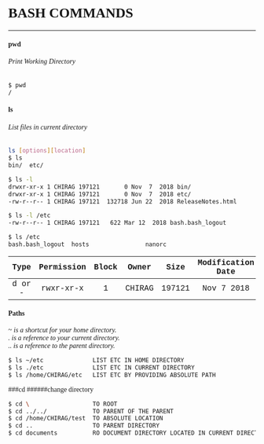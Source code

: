 <font face="Trebuchet MS">

# BASH COMMANDS  
***


#### pwd
###### Print Working Directory
```bash
$ pwd
/
```

#### ls
###### List files in current directory

```bash
ls [options][location]
$ ls
bin/  etc/

$ ls -l
drwxr-xr-x 1 CHIRAG 197121       0 Nov  7  2018 bin/
drwxr-xr-x 1 CHIRAG 197121       0 Nov  7  2018 etc/
-rw-r--r-- 1 CHIRAG 197121  132718 Jun 22  2018 ReleaseNotes.html

$ ls -l /etc
-rw-r--r-- 1 CHIRAG 197121   622 Mar 12  2018 bash.bash_logout

$ ls /etc
bash.bash_logout  hosts                nanorc  
```
<font face="Courier New">

|Type|Permission|Block|Owner|Size|Modification Date|Name|
|:---:|:---:|:---:|:---:|:---:|:---:|:---:|
|d or -|rwxr-xr-x|1|CHIRAG|197121|Nov 7 2018| bin/
</font>

#### Paths
~  _is a shortcut for your home directory._  
*.* _is a reference to your current directory._  
*..* _is a reference to the parent directory._  

```bash
$ ls ~/etc              LIST ETC IN HOME DIRECTORY
$ ls ./etc              LIST ETC IN CURRENT DIRECTORY
$ ls /home/CHIRAG/etc   LIST ETC BY PROVIDING ABSOLUTE PATH
```

###cd
######change directory
```bash
$ cd \                  TO ROOT
$ cd ../../             TO PARENT OF THE PARENT
$ cd /home/CHIRAG/test  TO ABSOLUTE LOCATION
$ cd ..                 TO PARENT DIRECTORY
$ cd documents          RO DOCUMENT DIRECTORY LOCATED IN CURRENT DIRECTORY
```



